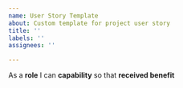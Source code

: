 ```yaml
---
name: User Story Template
about: Custom template for project user story
title: ''
labels: ''
assignees: ''

---
```


As a **role** I can **capability** so that **received benefit**
